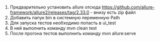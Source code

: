 
1. Предварительно установить allure отсюда https://github.com/allure-framework/allure2/releases/tag/2.33.0 - внизу есть zip файл
2. Добавить папук bin в системную переменную Path
3. Для запуска тестов необходимо попасть в ui_test
4. В ней выполнить команду mvn clean test
5. После прогона тестов выполнить команду mvn allure:serve